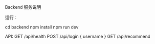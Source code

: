 Backend 服务说明

运行：

cd backend
npm install
npm run dev

API:
GET /api/health
POST /api/login { username }
GET /api/recommend
